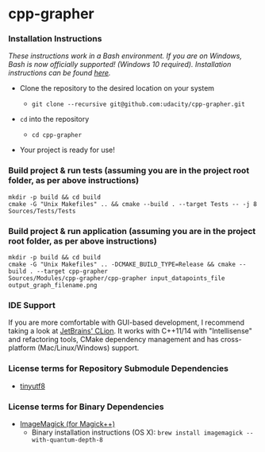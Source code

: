 # cpp-grapher

### Installation Instructions
*These instructions work in a Bash environment.  If you are on Windows,
Bash is now officially supported!  (Windows 10 required).
Installation instructions can be found [here](https://msdn.microsoft.com/en-us/commandline/wsl/install_guide).*

- Clone the repository to the desired location on your system
    - `git clone --recursive git@github.com:udacity/cpp-grapher.git`
      
- `cd` into the repository
    - `cd cpp-grapher`

- Your project is ready for use!

### Build project & run tests (assuming you are in the project root folder, as per above instructions)
```
mkdir -p build && cd build
cmake -G "Unix Makefiles" .. && cmake --build . --target Tests -- -j 8
Sources/Tests/Tests
```

### Build project & run application (assuming you are in the project root folder, as per above instructions)
```
mkdir -p build && cd build
cmake -G "Unix Makefiles" .. -DCMAKE_BUILD_TYPE=Release && cmake --build . --target cpp-grapher
Sources/Modules/cpp-grapher/cpp-grapher input_datapoints_file output_graph_filename.png
```

### IDE Support
If you are more comfortable with GUI-based development, I recommend taking a look at [JetBrains' CLion](https://www.jetbrains.com/clion/).  It works with C++11/14 with "Intellisense" and refactoring tools, CMake dependency management and has cross-platform (Mac/Linux/Windows) support. 

### License terms for Repository Submodule Dependencies
- [tinyutf8](https://github.com/bradleygibson/tinyutf8/blob/master/LICENCE)

### License terms for Binary Dependencies
- [ImageMagick (for Magick++)](https://github.com/ImageMagick/ImageMagick/blob/master/LICENSE)
	- Binary installation instructions (OS X): `brew install imagemagick --with-quantum-depth-8`
